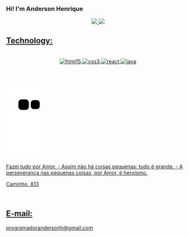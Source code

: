 ### Hi! I'm Anderson Henrique


<div align="center">
  <a href="https://github.com/andersonhcc">
  <img height="180em" src="https://github-readme-stats.vercel.app/api?username=andersonhcc&show_icons=true&theme=tokyonight&include_all_commits=true&count_private=true"/>
  <img height="180em" src="https://github-readme-stats.vercel.app/api/top-langs/?username=andersonhcc&layout=compact&langs_count=7&theme=tokyonight"/>
</div>




## Technology:
<div style="display: inline_block" align="center"><br/>
<img align ="center" alt="html15" src="https://img.shields.io/badge/HTML5-E34F26?style=for-the-badge&logo=html5&logoColor=white"/>

<img align ="center" alt="css3" src="https://img.shields.io/badge/CSS3-1572B6?style=for-the-badge&logo=css3&logoColor=white"/>

<img align ="center" alt="react" src="https://img.shields.io/badge/React-20232A?style=for-the-badge&logo=react&logoColor=61DAFB"/>


<img align ="center" alt="java" src="https://img.shields.io/badge/Java-ED8B00?style=for-the-badge&logo=java&logoColor=white"/>

</div>

<br/> <br/>

![snake gif](https://github.com/andersonhcc/andersonhcc/blob/output/github-contribution-grid-snake.svg)



Fazei tudo por Amor. - Assim não há coisas pequenas: tudo é grande. - A perseverança nas pequenas coisas, por Amor, é heroísmo.

Caminho, 813

<br/>

## E-mail:
programadorandersonh@gmail.com
